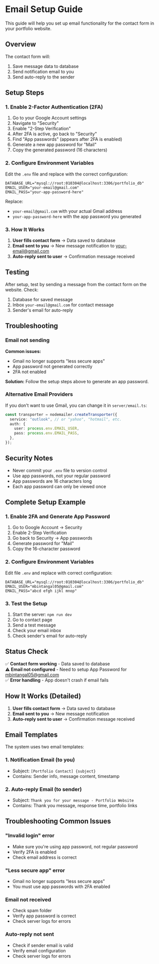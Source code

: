 # Email Setup Guide

This guide will help you set up email functionality for the contact form in your portfolio website.

## Overview

The contact form will:

1. Save message data to database
2. Send notification email to you
3. Send auto-reply to the sender

## Setup Steps

### 1. Enable 2-Factor Authentication (2FA)

1. Go to your Google Account settings
2. Navigate to "Security"
3. Enable "2-Step Verification"
4. After 2FA is active, go back to "Security"
5. Find "App passwords" (appears after 2FA is enabled)
6. Generate a new app password for "Mail"
7. Copy the generated password (16 characters)

### 2. Configure Environment Variables

Edit the `.env` file and replace with the correct configuration:

```env
DATABASE_URL="mysql://root:010304@localhost:3306/portfolio_db"
EMAIL_USER="your-email@gmail.com"
EMAIL_PASS="your-app-password-here"
```

Replace:

- `your-email@gmail.com` with your actual Gmail address
- `your-app-password-here` with the app password you generated

### 3. How It Works

1. **User fills contact form** → Data saved to database
2. **Email sent to you** → New message notification to your-email@gmail.com
3. **Auto-reply sent to user** → Confirmation message received

## Testing

After setup, test by sending a message from the contact form on the website. Check:

1. Database for saved message
2. Inbox `your-email@gmail.com` for contact message
3. Sender's email for auto-reply

## Troubleshooting

### Email not sending

**Common issues:**

- Gmail no longer supports "less secure apps"
- App password not generated correctly
- 2FA not enabled

**Solution:**
Follow the setup steps above to generate an app password.

### Alternative Email Providers

If you don't want to use Gmail, you can change it in `server/email.ts`:

```typescript
const transporter = nodemailer.createTransporter({
  service: "outlook", // or "yahoo", "hotmail", etc.
  auth: {
    user: process.env.EMAIL_USER,
    pass: process.env.EMAIL_PASS,
  },
});
```

## Security Notes

- Never commit your `.env` file to version control
- Use app passwords, not your regular password
- App passwords are 16 characters long
- Each app password can only be viewed once

## Complete Setup Example

### 1. Enable 2FA and Generate App Password

1. Go to Google Account → Security
2. Enable 2-Step Verification
3. Go back to Security → App passwords
4. Generate password for "Mail"
5. Copy the 16-character password

### 2. Configure Environment Variables

Edit file `.env` and replace with correct configuration:

```env
DATABASE_URL="mysql://root:010304@localhost:3306/portfolio_db"
EMAIL_USER="mbintangal05@gmail.com"
EMAIL_PASS="abcd efgh ijkl mnop"
```

### 3. Test the Setup

1. Start the server: `npm run dev`
2. Go to contact page
3. Send a test message
4. Check your email inbox
5. Check sender's email for auto-reply

## Status Check

✅ **Contact form working** - Data saved to database  
⚠️ **Email not configured** - Need to setup App Password for mbintangal05@gmail.com  
✅ **Error handling** - App doesn't crash if email fails

## How It Works (Detailed)

1. **User fills contact form** → Data saved to database
2. **Email sent to you** → New message notification
3. **Auto-reply sent to user** → Confirmation message received

## Email Templates

The system uses two email templates:

### 1. Notification Email (to you)

- Subject: `[Portfolio Contact] {subject}`
- Contains: Sender info, message content, timestamp

### 2. Auto-reply Email (to sender)

- Subject: `Thank you for your message - Portfolio Website`
- Contains: Thank you message, response time, portfolio links

## Troubleshooting Common Issues

### "Invalid login" error

- Make sure you're using app password, not regular password
- Verify 2FA is enabled
- Check email address is correct

### "Less secure app" error

- Gmail no longer supports "less secure apps"
- You must use app passwords with 2FA enabled

### Email not received

- Check spam folder
- Verify app password is correct
- Check server logs for errors

### Auto-reply not sent

- Check if sender email is valid
- Verify email configuration
- Check server logs for errors

